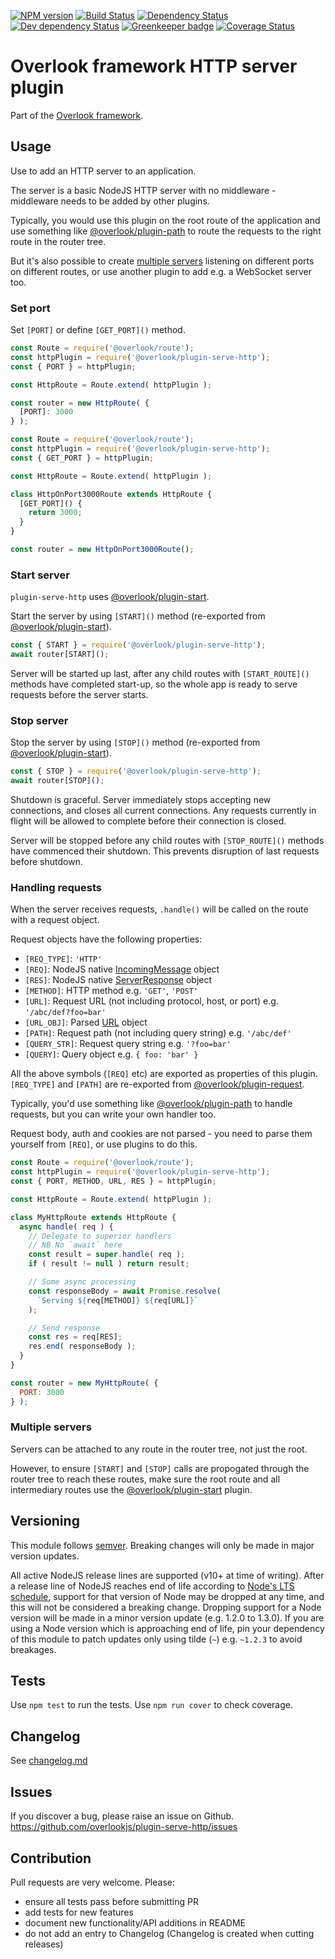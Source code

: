 [![NPM version](https://img.shields.io/npm/v/@overlook/plugin-serve-http.svg)](https://www.npmjs.com/package/@overlook/plugin-serve-http)
[![Build Status](https://img.shields.io/travis/overlookjs/plugin-serve-http/master.svg)](http://travis-ci.org/overlookjs/plugin-serve-http)
[![Dependency Status](https://img.shields.io/david/overlookjs/plugin-serve-http.svg)](https://david-dm.org/overlookjs/plugin-serve-http)
[![Dev dependency Status](https://img.shields.io/david/dev/overlookjs/plugin-serve-http.svg)](https://david-dm.org/overlookjs/plugin-serve-http)
[![Greenkeeper badge](https://badges.greenkeeper.io/overlookjs/plugin-serve-http.svg)](https://greenkeeper.io/)
[![Coverage Status](https://img.shields.io/coveralls/overlookjs/plugin-serve-http/master.svg)](https://coveralls.io/r/overlookjs/plugin-serve-http)

# Overlook framework HTTP server plugin

Part of the [Overlook framework](https://overlookjs.github.io/).

## Usage

Use to add an HTTP server to an application.

The server is a basic NodeJS HTTP server with no middleware - middleware needs to be added by other plugins.

Typically, you would use this plugin on the root route of the application and use something like [@overlook/plugin-path](https://www.npmjs.com/package/@overlook/plugin-path) to route the requests to the right route in the router tree.

But it's also possible to create [multiple servers](#multiple-servers) listening on different ports on different routes, or use another plugin to add e.g. a WebSocket server too.

### Set port

Set `[PORT]` or define `[GET_PORT]()` method.

```js
const Route = require('@overlook/route');
const httpPlugin = require('@overlook/plugin-serve-http');
const { PORT } = httpPlugin;

const HttpRoute = Route.extend( httpPlugin );

const router = new HttpRoute( {
  [PORT]: 3000
} );
```

```js
const Route = require('@overlook/route');
const httpPlugin = require('@overlook/plugin-serve-http');
const { GET_PORT } = httpPlugin;

const HttpRoute = Route.extend( httpPlugin );

class HttpOnPort3000Route extends HttpRoute {
  [GET_PORT]() {
    return 3000;
  }
}

const router = new HttpOnPort3000Route();
```

### Start server

`plugin-serve-http` uses [@overlook/plugin-start](https://www.npmjs.com/package/@overlook/plugin-start).

Start the server by using `[START]()` method (re-exported from [@overlook/plugin-start](https://www.npmjs.com/package/@overlook/plugin-start)).

```js
const { START } = require('@overlook/plugin-serve-http');
await router[START]();
```

Server will be started up last, after any child routes with `[START_ROUTE]()` methods have completed start-up, so the whole app is ready to serve requests before the server starts.

### Stop server

Stop the server by using `[STOP]()` method (re-exported from [@overlook/plugin-start](https://www.npmjs.com/package/@overlook/plugin-start)).

```js
const { STOP } = require('@overlook/plugin-serve-http');
await router[STOP]();
```

Shutdown is graceful. Server immediately stops accepting new connections, and closes all current connections. Any requests currently in flight will be allowed to complete before their connection is closed.

Server will be stopped before any child routes with `[STOP_ROUTE]()` methods have commenced their shutdown. This prevents disruption of last requests before shutdown.

### Handling requests

When the server receives requests, `.handle()` will be called on the route with a request object.

Request objects have the following properties:

* `[REQ_TYPE]`: `'HTTP'`
* `[REQ]`: NodeJS native [IncomingMessage](https://nodejs.org/dist/latest-v14.x/docs/api/http.html#http_class_http_incomingmessage) object
* `[RES]`: NodeJS native [ServerResponse](https://nodejs.org/dist/latest-v14.x/docs/api/http.html#http_class_http_serverresponse) object
* `[METHOD]`: HTTP method e.g. `'GET'`, `'POST'`
* `[URL]`: Request URL (not including protocol, host, or port) e.g. `'/abc/def?foo=bar'`
* `[URL_OBJ]`: Parsed [URL](https://nodejs.org/api/url.html#url_class_url) object
* `[PATH]`: Request path (not including query string) e.g. `'/abc/def'`
* `[QUERY_STR]`: Request query string e.g. `'?foo=bar'`
* `[QUERY]`: Query object e.g. `{ foo: 'bar' }`

All the above symbols (`[REQ]` etc) are exported as properties of this plugin. `[REQ_TYPE]` and `[PATH]` are re-exported from [@overlook/plugin-request](https://www.npmjs.com/package/@overlook/plugin-request).

Typically, you'd use something like [@overlook/plugin-path](https://www.npmjs.com/package/@overlook/plugin-path) to handle requests, but you can write your own handler too.

Request body, auth and cookies are not parsed - you need to parse them yourself from `[REQ]`, or use plugins to do this.

```js
const Route = require('@overlook/route');
const httpPlugin = require('@overlook/plugin-serve-http');
const { PORT, METHOD, URL, RES } = httpPlugin;

const HttpRoute = Route.extend( httpPlugin );

class MyHttpRoute extends HttpRoute {
  async handle( req ) {
    // Delegate to superior handlers
    // NB No `await` here
    const result = super.handle( req );
    if ( result != null ) return result;

    // Some async processing
    const responseBody = await Promise.resolve(
      `Serving ${req[METHOD]} ${req[URL]}`
    );

    // Send response
    const res = req[RES];
    res.end( responseBody );
  }
}

const router = new MyHttpRoute( {
  PORT: 3000
} );
```

### Multiple servers

Servers can be attached to any route in the router tree, not just the root.

However, to ensure `[START]` and `[STOP]` calls are propogated through the router tree to reach these routes, make sure the root route and all intermediary routes use the [@overlook/plugin-start](https://www.npmjs.com/package/@overlook/plugin-start) plugin.

## Versioning

This module follows [semver](https://semver.org/). Breaking changes will only be made in major version updates.

All active NodeJS release lines are supported (v10+ at time of writing). After a release line of NodeJS reaches end of life according to [Node's LTS schedule](https://nodejs.org/en/about/releases/), support for that version of Node may be dropped at any time, and this will not be considered a breaking change. Dropping support for a Node version will be made in a minor version update (e.g. 1.2.0 to 1.3.0). If you are using a Node version which is approaching end of life, pin your dependency of this module to patch updates only using tilde (`~`) e.g. `~1.2.3` to avoid breakages.

## Tests

Use `npm test` to run the tests. Use `npm run cover` to check coverage.

## Changelog

See [changelog.md](https://github.com/overlookjs/plugin-serve-http/blob/master/changelog.md)

## Issues

If you discover a bug, please raise an issue on Github. https://github.com/overlookjs/plugin-serve-http/issues

## Contribution

Pull requests are very welcome. Please:

* ensure all tests pass before submitting PR
* add tests for new features
* document new functionality/API additions in README
* do not add an entry to Changelog (Changelog is created when cutting releases)
